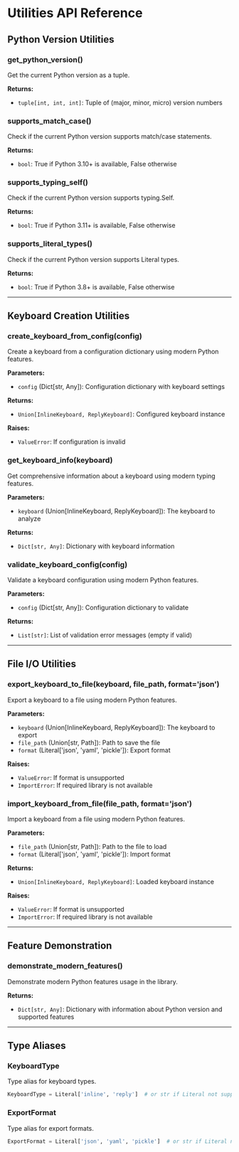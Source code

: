 # Utilities API Reference

## Python Version Utilities

### get_python_version()

Get the current Python version as a tuple.

**Returns:**
- `tuple[int, int, int]`: Tuple of (major, minor, micro) version numbers

### supports_match_case()

Check if the current Python version supports match/case statements.

**Returns:**
- `bool`: True if Python 3.10+ is available, False otherwise

### supports_typing_self()

Check if the current Python version supports typing.Self.

**Returns:**
- `bool`: True if Python 3.11+ is available, False otherwise

### supports_literal_types()

Check if the current Python version supports Literal types.

**Returns:**
- `bool`: True if Python 3.8+ is available, False otherwise

---

## Keyboard Creation Utilities

### create_keyboard_from_config(config)

Create a keyboard from a configuration dictionary using modern Python features.

**Parameters:**
- `config` (Dict[str, Any]): Configuration dictionary with keyboard settings

**Returns:**
- `Union[InlineKeyboard, ReplyKeyboard]`: Configured keyboard instance

**Raises:**
- `ValueError`: If configuration is invalid

### get_keyboard_info(keyboard)

Get comprehensive information about a keyboard using modern typing features.

**Parameters:**
- `keyboard` (Union[InlineKeyboard, ReplyKeyboard]): The keyboard to analyze

**Returns:**
- `Dict[str, Any]`: Dictionary with keyboard information

### validate_keyboard_config(config)

Validate a keyboard configuration using modern Python features.

**Parameters:**
- `config` (Dict[str, Any]): Configuration dictionary to validate

**Returns:**
- `List[str]`: List of validation error messages (empty if valid)

---

## File I/O Utilities

### export_keyboard_to_file(keyboard, file_path, format='json')

Export a keyboard to a file using modern Python features.

**Parameters:**
- `keyboard` (Union[InlineKeyboard, ReplyKeyboard]): The keyboard to export
- `file_path` (Union[str, Path]): Path to save the file
- `format` (Literal['json', 'yaml', 'pickle']): Export format

**Raises:**
- `ValueError`: If format is unsupported
- `ImportError`: If required library is not available

### import_keyboard_from_file(file_path, format='json')

Import a keyboard from a file using modern Python features.

**Parameters:**
- `file_path` (Union[str, Path]): Path to the file to load
- `format` (Literal['json', 'yaml', 'pickle']): Import format

**Returns:**
- `Union[InlineKeyboard, ReplyKeyboard]`: Loaded keyboard instance

**Raises:**
- `ValueError`: If format is unsupported
- `ImportError`: If required library is not available

---

## Feature Demonstration

### demonstrate_modern_features()

Demonstrate modern Python features usage in the library.

**Returns:**
- `Dict[str, Any]`: Dictionary with information about Python version and supported features

---

## Type Aliases

### KeyboardType

Type alias for keyboard types.

```python
KeyboardType = Literal['inline', 'reply']  # or str if Literal not supported
```

### ExportFormat

Type alias for export formats.

```python
ExportFormat = Literal['json', 'yaml', 'pickle']  # or str if Literal not supported